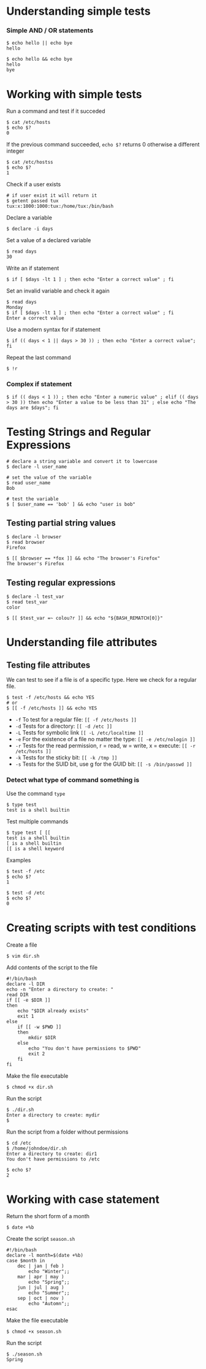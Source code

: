 # Understanding simple tests

### Simple AND / OR statements

```Shell
$ echo hello || echo bye
hello
```

```Shell
$ echo hello && echo bye
hello
bye
```

  

# Working with simple tests

Run a command and test if it succeded

```Shell
$ cat /etc/hosts
$ echo $?
0
```

If the previous command succeeded, `echo $?` returns 0 otherwise a different integer

```Shell
$ cat /etc/hostss
$ echo $?
1
```

Check if a user exists

```Shell
# if user exist it will return it
$ getent passed tux
tux:x:1000:1000:tux:/home/tux:/bin/bash
```

Declare a variable

```Shell
$ declare -i days
```

Set a value of a declared variable

```Shell
$ read days
30
```

Write an if statement

```Shell
$ if [ $days -lt 1 ] ; then echo "Enter a correct value" ; fi
```

Set an invalid variable and check it again

```Shell
$ read days
Monday
$ if [ $days -lt 1 ] ; then echo "Enter a correct value" ; fi
Enter a correct value
```

Use a modern syntax for if statement

```Shell
$ if (( days < 1 || days > 30 )) ; then echo "Enter a correct value"; fi
```

Repeat the last command

```Shell
$ !r
```

### Complex if statement

```Shell
$ if (( days < 1 )) ; then echo "Enter a numeric value" ; elif (( days > 30 )) then echo "Enter a value to be less than 31" ; else echo "The days are $days"; fi
```

# Testing Strings and Regular Expressions

```Shell
# declare a string variable and convert it to lowercase
$ declare -l user_name

# set the value of the variable
$ read user_name
Bob

# test the variable
$ [ $user_name == 'bob' ] && echo "user is bob"
```

## Testing partial string values

```Shell
$ declare -l browser
$ read browser
Firefox

$ [[ $browser == *fox ]] && echo "The browser's Firefox"
The browser's Firefox
```

## Testing regular expressions

```Shell
$ declare -l test_var
$ read test_var
color

$ [[ $test_var =~ colou?r ]] && echo "${BASH_REMATCH[0]}"
```

# Understanding file attributes

## Testing file attributes

We can test to see if a file is of a specific type. Here we check for a regular file.

```Shell
$ test -f /etc/hosts && echo YES
# or
$ [[ -f /etc/hosts ]] && echo YES
```

- `-f` To test for a regular file: `[[ -f /etc/hosts ]]`
- `-d` Tests for a directory: `[[ -d /etc ]]`
- `-L` Tests for symbolic link `[[ -L /etc/localtime ]]`
- `-e` For the existence of a file no matter the type: `[[ -e /etc/nologin ]]`
- `-r` Tests for the read permission, r = read, w = write, x = execute: `[[ -r /etc/hosts ]]`
- `-k` Tests for the sticky bit: `[[ -k /tmp ]]`
- `-s` Tests for the SUID bit, use g for the GUID bit: `[[ -s /bin/passwd ]]`

### Detect what type of command something is

Use the command `type`

```Shell
$ type test
test is a shell builtin
```

Test multiple commands

```Shell
$ type test [ [[
test is a shell builtin
[ is a shell builtin
[[ is a shell keyword
```

Examples

```Shell
$ test -f /etc
$ echo $?
1

$ test -d /etc
$ echo $?
0
```

# Creating scripts with test conditions

Create a file

```Shell
$ vim dir.sh
```

Add contents of the script to the file

```Shell
#!/bin/bash
declare -l DIR
echo -n "Enter a directory to create: "
read DIR
if [[ -e $DIR ]]
then
	echo "$DIR already exists"
	exit 1
else 
	if [[ -w $PWD ]]
	then
		mkdir $DIR
	else
		echo "You don't have permissions to $PWD"
		exit 2
	fi
fi
```

Make the file executable

```Shell
$ chmod +x dir.sh
```

Run the script

```Shell
$ ./dir.sh
Enter a directory to create: mydir
$
```

Run the script from a folder without permissions

```Shell
$ cd /etc
$ /home/johndoe/dir.sh
Enter a directory to create: dir1
You don't have permissions to /etc

$ echo $?
2
```

# Working with case statement

Return the short form of a month

```Shell
$ date +%b
```

Create the script `season.sh`

```Shell
#!/bin/bash
declare -l month=$(date +%b)
case $month in
	dec | jan | feb )
		echo "Winter";;
	mar | apr | may )
		echo "Spring";;
	jun | jul | aug )
		echo "Summer";;
	sep | oct | nov )
		echo "Automn";;
esac
```

Make the file executable

```Shell
$ chmod +x season.sh
```

Run the script

```Shell
$ ./season.sh 
Spring
```